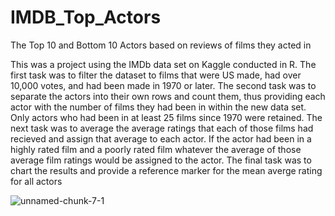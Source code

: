 # IMDB_Top_Actors
The Top 10 and Bottom 10 Actors based on reviews of films they acted in

This was a project using the IMDb data set on Kaggle conducted in R. 
The first task was to filter the dataset to films that were US made, had over 10,000 votes, and had been made in 1970 or later.
The second task was to separate the actors into their own rows and count them, thus providing each actor with the number of films they had been in within the new data set.
Only actors who had been in at least 25 films since 1970 were retained.
The next task was to average the average ratings that each of those films had recieved and assign that average to each actor. If the actor had been in a highly rated film and a poorly rated film whatever the average of those average film ratings would be assigned to the actor.
The final task was to chart the results and provide a reference marker for the mean averge rating for all actors


![unnamed-chunk-7-1](https://user-images.githubusercontent.com/61364738/122484162-1641e180-cfa2-11eb-85e7-97617707dd5f.png)
